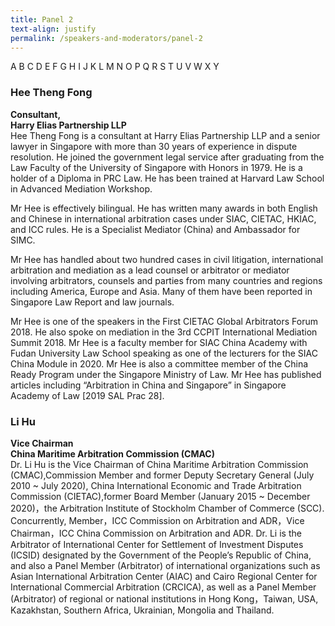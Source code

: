 ```yaml
---
title: Panel 2
text-align: justify
permalink: /speakers-and-moderators/panel-2
---
```


A B C D E F G H I J K L M N O P Q R S T U V W X Y  


### Hee Theng Fong
 **Consultant,<br>
 Harry Elias Partnership LLP**<br>
Hee Theng Fong is a consultant at Harry Elias Partnership LLP and a senior lawyer in Singapore with more than 30 years of experience in dispute resolution. He joined the government legal service after graduating from the Law Faculty of the University of Singapore with Honors in 1979. He is a holder of a Diploma in PRC Law. He has been trained at Harvard Law School in Advanced Mediation Workshop.

Mr Hee is effectively bilingual. He has written many awards in both English and Chinese in international arbitration cases under SIAC, CIETAC, HKIAC, and ICC rules. He is a Specialist Mediator (China) and Ambassador for SIMC.

Mr Hee has handled about two hundred cases in civil litigation, international arbitration and mediation as a lead counsel or arbitrator or mediator involving arbitrators, counsels and parties from many countries and regions including America, Europe and Asia. Many of them have been reported in Singapore Law Report and law journals.

Mr Hee is one of the speakers in the First CIETAC Global Arbitrators Forum 2018. He also spoke on mediation in the 3rd CCPIT International Mediation Summit 2018. Mr Hee is a faculty member for SIAC China Academy with Fudan University Law School speaking as one of the lecturers for the SIAC China Module in 2020. Mr Hee is also a committee member of the China Ready Program under the Singapore Ministry of Law. Mr Hee has published articles including “Arbitration in China and Singapore” in Singapore Academy of Law [2019 SAL Prac 28].
 
 
### Li Hu
**Vice Chairman<br>
China Maritime Arbitration Commission (CMAC)**<br>
Dr. Li Hu is the Vice Chairman of China Maritime Arbitration Commission (CMAC),Commission Member and former Deputy Secretary General (July 2010 ~ July 2020), China International Economic and Trade Arbitration Commission (CIETAC),former Board Member (January 2015 ~ December 2020)，the Arbitration Institute of Stockholm Chamber of Commerce (SCC). Concurrently, Member，ICC Commission on Arbitration and ADR，Vice Chairman，ICC China Commission on Arbitration and ADR. Dr. Li is the Arbitrator of International Center for Settlement of Investment Disputes (ICSID) designated by the Government of the People’s Republic of China, and also a Panel Member (Arbitrator) of international organizations such as Asian International Arbitration Center (AIAC) and Cairo Regional Center for International Commercial Arbitration (CRCICA), as well as a Panel Member (Arbitrator) of regional or national institutions in Hong Kong，Taiwan, USA, Kazakhstan, Southern Africa, Ukrainian, Mongolia and Thailand.

